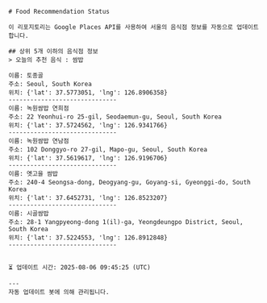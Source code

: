 
    # Food Recommendation Status

    이 리포지토리는 Google Places API를 사용하여 서울의 음식점 정보를 자동으로 업데이트합니다.

    ## 상위 5개 이하의 음식점 정보
    > 오늘의 추천 음식 : 쌈밥

	이름: 토종골
	주소: Seoul, South Korea
	위치: {'lat': 37.5773051, 'lng': 126.8906358}
	------------------------------
	이름: 녹원쌈밥 연희점
	주소: 22 Yeonhui-ro 25-gil, Seodaemun-gu, Seoul, South Korea
	위치: {'lat': 37.5724562, 'lng': 126.9341766}
	------------------------------
	이름: 녹원쌈밥 연남점
	주소: 102 Donggyo-ro 27-gil, Mapo-gu, Seoul, South Korea
	위치: {'lat': 37.5619617, 'lng': 126.9196706}
	------------------------------
	이름: 옛고을 쌈밥
	주소: 240-4 Seongsa-dong, Deogyang-gu, Goyang-si, Gyeonggi-do, South Korea
	위치: {'lat': 37.6452731, 'lng': 126.8523207}
	------------------------------
	이름: 시골쌈밥
	주소: 28-1 Yangpyeong-dong 1(il)-ga, Yeongdeungpo District, Seoul, South Korea
	위치: {'lat': 37.5224553, 'lng': 126.8912848}
	------------------------------


    ⏳ 업데이트 시간: 2025-08-06 09:45:25 (UTC)

    ---
    자동 업데이트 봇에 의해 관리됩니다.
    